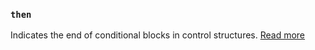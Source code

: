 ### `then`

Indicates the end of conditional blocks in control structures. [Read more](static_docs/descriptions/then.md)
